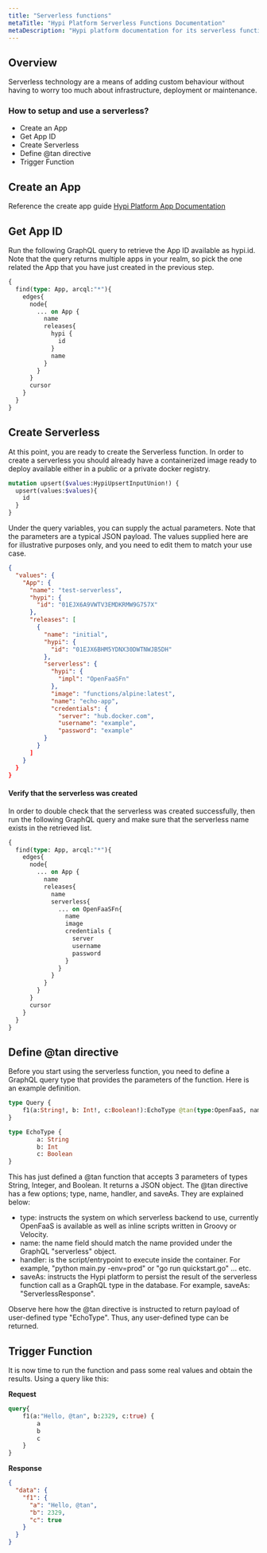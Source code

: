 ```yaml
---
title: "Serverless functions"
metaTitle: "Hypi Platform Serverless Functions Documentation"
metaDescription: "Hypi platform documentation for its serverless functions support"
---
```


## Overview

Serverless technology are a means of adding custom behaviour without having to worry too much about infrastructure, deployment or maintenance.

### How to setup and use a serverless?
* Create an App
* Get App ID
* Create Serverless
* Define @tan directive
* Trigger Function

## Create an App
Reference the create app guide [Hypi Platform App Documentation](/products/axiom/app)

## Get App ID
Run the following GraphQL query to retrieve the App ID available as hypi.id. Note that the query returns multiple apps in your realm, so pick the one related the App that you have just created in the previous step.
<div className={"code-container"}>

<div className={"code-column"}>

```graphql
{
  find(type: App, arcql:"*"){
    edges{
      node{
        ... on App {
          name
          releases{
            hypi {
              id
            }
            name
          }
        }
      }
      cursor
    }
  }
}
```

</div>
</div>

## Create Serverless
At this point, you are ready to create the Serverless function. In order to create a serverless you should already have a containerized image  ready to deploy available either in a public or a private docker registry.
<div className={"code-container"}>

<div className={"code-column"}>

```graphql
mutation upsert($values:HypiUpsertInputUnion!) {
  upsert(values:$values){
    id
  }
}
```

</div>
</div>

Under the query variables, you can supply the actual parameters. Note that the parameters are a typical JSON payload. The values supplied here are for illustrative purposes only, and you need to edit them to match your use case.
<div className={"code-container"}>

<div className={"code-column"}>

```json
{
  "values": {
    "App": {
      "name": "test-serverless",
      "hypi": {
        "id": "01EJX6A9VWTV3EMDKRMW9G757X"
      },
      "releases": [
        {
          "name": "initial",
          "hypi": {
            "id": "01EJX6BHM5YDNX30DWTNWJB5DH"
          },
          "serverless": {
            "hypi": {
              "impl": "OpenFaaSFn"
            },
            "image": "functions/alpine:latest",
            "name": "echo-app",
            "credentials": {
              "server": "hub.docker.com",
              "username": "example",
              "password": "example"
          }
        }
      ]
    }
  }
}
```

</div>
</div>

#### Verify that the serverless was created
In order to double check that the serverless was created successfully, then run the following GraphQL query and make sure that the serverless name exists in the retrieved list.
<div className={"code-container"}>

<div className={"code-column"}>

```graphql
{
  find(type: App, arcql:"*"){
    edges{
      node{
        ... on App {
          name
          releases{
            name
            serverless{
              ... on OpenFaaSFn{
                name
                image
                credentials {
                  server
                  username
                  password
                }
              }
            }
          }
        }
      }
      cursor
    }
  }
}
```

</div>
</div>

## Define @tan directive
Before you start using the serverless function, you need to define a GraphQL query type that provides the parameters of the function. Here is an example definition.
<div className={"code-container"}>

<div className={"code-column"}>

```graphql
type Query {
    f1(a:String!, b: Int!, c:Boolean!):EchoType @tan(type:OpenFaaS, name:"echoit", handler:"cat")
}

type EchoType {
        a: String
        b: Int
        c: Boolean
}
```

</div>
</div>

This has just defined a @tan function that accepts 3 parameters of types String, Integer, and Boolean. It returns a JSON object.
The @tan directive has a few options; type, name, handler, and saveAs. They are explained below:
* type: instructs the system on which serverless backend to use, currently OpenFaaS is available as well as inline scripts written in Groovy or Velocity.
* name: the name field should match the name provided under the GraphQL "serverless" object.
* handler: is the script/entrypoint to execute inside the container. For example, "python main.py -env=prod" or "go run quickstart.go" ... etc.
* saveAs: instructs the Hypi platform to persist the result of the serverless function call as a GraphQL type in the database. For example, saveAs: "ServerlessResponse".

Observe here how the @tan directive is instructed to return payload of user-defined type "EchoType". Thus, any user-defined type can be returned.

## Trigger Function

It is now time to run the function and pass some real values and obtain the results. Using a query like this:
<div className={"code-container"}>

<div className={"code-column"}>

**Request**

```graphql
query{
    f1(a:"Hello, @tan", b:2329, c:true) {
        a
        b
        c
    }
}
```

</div>
<div className={"code-column"}>

**Response**

```json
{
  "data": {
    "f1": {
      "a": "Hello, @tan",
      "b": 2329,
      "c": true
    }
  }
}
```
</div>

</div>
